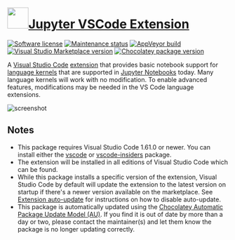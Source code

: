 # [<img src="https://cdn.jsdelivr.net/gh/dgalbraith/chocolatey-packages@0fe70bbd7b56bf474007df2012f64bcecc623d0a/icons/vscode-jupyter.png" width="48" height="48" />Jupyter VSCode Extension](https://chocolatey.org/packages/vscode-jupyter)

[![Software license](https://img.shields.io/badge/license-Proprietary-lightgrey)](https://marketplace.visualstudio.com/items/ms-toolsai.jupyter/license)
[![Maintenance status](https://img.shields.io/badge/maintained%3F-yes-green.svg)](https://github.com/dgalbraith/chocolatey-packages/graphs/commit-activity)
[![AppVeyor build](https://img.shields.io/appveyor/ci/dgalbraith/chocolatey-packages)](https://ci.appveyor.com/project/dgalbraith/chocolatey-packages)
[![Visual Studio Marketplace version](https://img.shields.io/visual-studio-marketplace/v/ms-toolsai.jupyter?label=Marketplace)](https://marketplace.visualstudio.com/items?itemName=ms-toolsai.jupyter)
[![Chocolatey package version](https://img.shields.io/chocolatey/v/vscode-jupyter?label=Chocolatey)](https://chocolatey.org/packages/vscode-jupyter)

A [Visual Studio Code](https://code.visualstudio.com/) [extension](https://marketplace.visualstudio.com/items?itemName=ms-toolsai.jupyter)
that provides basic notebook support for [language kernels](https://github.com/jupyter/jupyter/wiki/Jupyter-kernels) that are supported in
[Jupyter Notebooks](https://jupyter.org/) today.  Many language kernels will work with no modification.  To enable advanced features,
modifications may be needed in the VS Code language extensions.

![screenshot](https://cdn.jsdelivr.net/gh/dgalbraith/chocolatey-packages@0fe70bbd7b56bf474007df2012f64bcecc623d0a/automatic/vscode-jupyter/screenshot.png)

## Notes

* This package requires Visual Studio Code 1.61.0 or newer.
  You can install either the [vscode](https://chocolatey.org/packages/vscode) or [vscode-insiders](https://chocolatey.org/packages/vscode-insiders) package.
* The extension will be installed in all editions of Visual Studio Code which can be found.
* While this package installs a specific version of the extension, Visual Studio Code by default will update the extension to the latest version on startup if there's a newer version available on the marketplace.
  See [Extension auto-update](https://code.visualstudio.com/docs/editor/extension-gallery#_extension-autoupdate) for instructions on how to disable auto-update.
* This package is automatically updated using the [Chocolatey Automatic Package Update Model (AU)](https://github.com/majkinetor/au/blob/master/README.md).
  If you find it is out of date by more than a day or two, please contact the maintainer(s) and let them know the package is no longer updating correctly.
